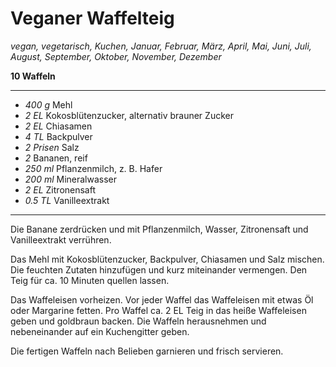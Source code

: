 # Veganer Waffelteig

*vegan, vegetarisch, Kuchen, Januar, Februar, März, April, Mai, Juni, Juli, August, September, Oktober, November, Dezember*

**10 Waffeln**

---

- *400 g* Mehl
- *2 EL* Kokosblütenzucker, alternativ brauner Zucker
- *2 EL* Chiasamen
- *4 TL* Backpulver
- *2 Prisen* Salz
- *2* Bananen, reif
- *250 ml* Pflanzenmilch, z. B. Hafer
- *200 ml* Mineralwasser
- *2 EL* Zitronensaft
- *0.5 TL* Vanilleextrakt 

---

Die Banane zerdrücken und mit Pflanzenmilch, Wasser, Zitronensaft und Vanilleextrakt verrühren.

Das Mehl mit Kokosblütenzucker, Backpulver, Chiasamen und Salz mischen. Die feuchten Zutaten hinzufügen und kurz miteinander vermengen. Den Teig für ca. 10 Minuten quellen lassen.

Das Waffeleisen vorheizen. Vor jeder Waffel das Waffeleisen mit etwas Öl oder Margarine fetten. Pro Waffel ca. 2 EL Teig in das heiße Waffeleisen geben und goldbraun backen. Die Waffeln herausnehmen und nebeneinander auf ein Kuchengitter geben.

Die fertigen Waffeln nach Belieben garnieren und frisch servieren.
